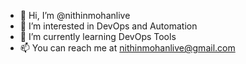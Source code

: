 - 👋 Hi, I’m @nithinmohanlive
- 👀 I’m interested in DevOps and Automation
- 🌱 I’m currently learning DevOps Tools
- 📫 You can reach me at nithinmohanlive@gmail.com

<!---
nithinmohanlive/nithinmohanlive is a ✨ special ✨ repository because its `README.md` (this file) appears on your GitHub profile.
You can click the Preview link to take a look at your changes.
--->
